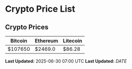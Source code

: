 # Crypto Price List

## Crypto Prices
| Bitcoin | Ethereum | Litecoin |
| ------- | -------- | -------- |
| $107650 | $2469.0 | $86.28 |
**Last Updated:** 2025-06-30 07:00 UTC
**Last Updated:** $DATE$
